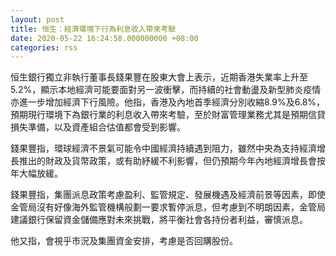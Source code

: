 ```yaml
---
layout: post
title: 恒生：經濟環境下行為利息收入帶來考驗
date: 2020-05-22 16:24:58.000000000 +08:00
categories: rss
---
```


恒生銀行獨立非執行董事長錢果豐在股東大會上表示，近期香港失業率上升至5.2%，顯示本地經濟可能要面對另一波衝擊，而持續的社會動盪及新型肺炎疫情亦進一步增加經濟下行風險。他指，香港及內地首季經濟分別收縮8.9%及6.8%，預期現行環境下為銀行業的利息收入帶來考驗，至於財富管理業務尤其是預期信貸損失準備，以及資產組合估值都會受到影響。

錢果豐指，環球經濟不景氣可能令中國經濟持續遇到阻力，雖然中央為支持經濟增長推出的財政及貨幣政策，或有助紓緩不利影響，但仍預期今年內地經濟增長會按年大幅放緩。

錢果豐指，集團派息政策考慮盈利、監管規定、發展機遇及經濟前景等因素，即使金管局沒有好像海外監管機構般劃一要求暫停派息，但考慮到不明朗因素，金管局建議銀行保留資金儲備應對未來挑戰，將平衡社會各持份者利益，審慎派息。

他又指，會視乎市況及集團資金安排，考慮是否回購股份。
